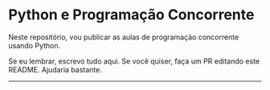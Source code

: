 # Python e Programação Concorrente

Neste repositório, vou publicar as aulas de programação concorrente usando
Python.

Se eu lembrar, escrevo tudo aqui. Se você quiser, faça um PR editando este
README. Ajudaria bastante.

---
